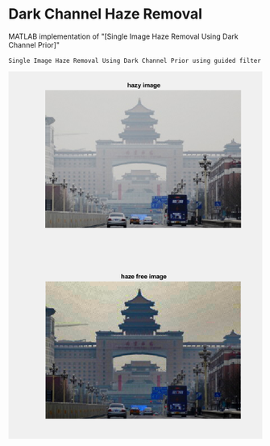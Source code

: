 
Dark Channel Haze Removal
=========================

MATLAB implementation of "[Single Image Haze Removal Using Dark Channel Prior]"

	Single Image Haze Removal Using Dark Channel Prior using guided filter

<img src="https://github.com/samar2k17/Image-Dehaze-Image-Processing/blob/main/Image-Haze-Removal-using-Dark-Channel-Prior-master/Source%20Images/Capture.PNG"/>
&nbsp;
